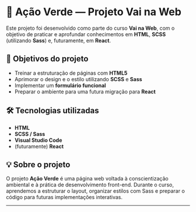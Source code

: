 # 🌿 Ação Verde — Projeto Vai na Web

Este projeto foi desenvolvido como parte do curso **Vai na Web**, com o objetivo de praticar e aprofundar conhecimentos em **HTML**, **SCSS** (utilizando **Sass**) e, futuramente, em **React**.

## 🚀 Objetivos do projeto
- Treinar a estruturação de páginas com **HTML5**  
- Aprimorar o design e o estilo utilizando **SCSS** e **Sass**  
- Implementar um **formulário funcional**  
- Preparar o ambiente para uma futura migração para **React**

## 🛠️ Tecnologias utilizadas
- **HTML**
- **SCSS / Sass**
- **Visual Studio Code**
- (futuramente) **React**

## 💡 Sobre o projeto
O projeto **Ação Verde** é uma página web voltada à conscientização ambiental e à prática de desenvolvimento front-end.
Durante o curso, aprendemos a estruturar o layout, organizar estilos com Sass e preparar o código para futuras implementações interativas.

---

